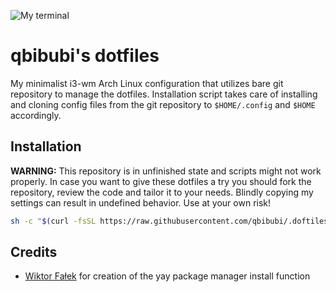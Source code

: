 ![My terminal](https://i.imgur.com/fVKBg9M.png)

# qbibubi's dotfiles

My minimalist i3-wm Arch Linux configuration that utilizes bare git repository to manage the dotfiles. Installation script takes care of installing and cloning config files from the git repository to `$HOME/.config` and `$HOME` accordingly.

## Installation

**WARNING:** This repository is in unfinished state and scripts might not work properly. In case you want to give these dotfiles a try you should fork the repository, review the code and tailor it to your needs. Blindly copying my settings can result in undefined behavior. Use at your own risk!

```bash
sh -c "$(curl -fsSL https://raw.githubusercontent.com/qbibubi/.doftiles/main/install.sh)"
```

## Credits
- [Wiktor Fałek](https://github.com/wiktor-falek) for creation of the yay package manager install function
